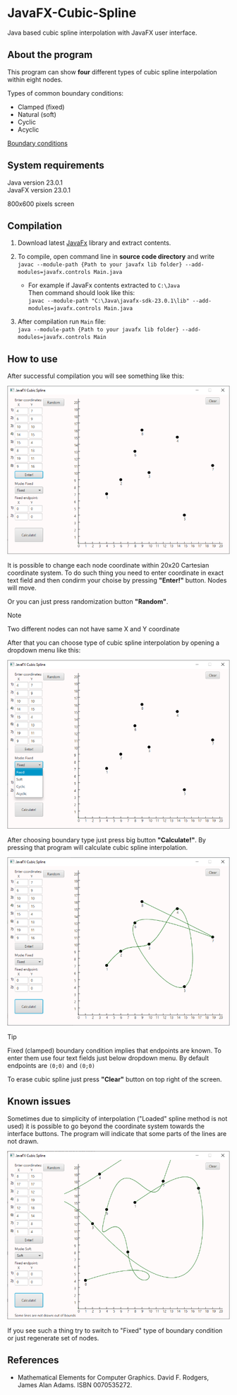 # JavaFX-Cubic-Spline
Java based cubic spline interpolation with JavaFX user interface.

## About the program

This program can show **four** different types of cubic spline interpolation within eight nodes.

Types of common boundary conditions:
- Clamped (fixed)
- Natural (soft)
- Cyclic
- Acyclic

[Boundary conditions](https://en.wikiversity.org/wiki/Cubic_Spline_Interpolation#nogo)

## System requirements
Java version 23.0.1  
JavaFX version 23.0.1

800x600 pixels screen

## Compilation

1. Download latest [JavaFx](https://gluonhq.com/products/javafx/) library and extract contents.

2. To compile, open command line in __source code directory__ and write  
   `javac --module-path {Path to your javafx lib folder} --add-modules=javafx.controls Main.java`

    - For example if JavaFx contents extracted to `С:\Java`  
      Then command should look like this:  
      `javac --module-path "C:\Java\javafx-sdk-23.0.1\lib" --add-modules=javafx.controls Main.java`

4. After compilation run `Main` file:  
   `java --module-path {Path to your javafx lib folder} --add-modules=javafx.controls Main`

## How to use

After successful compilation you will see something like this:

![Figure 1. Start screen](https://github.com/titemov/JavaFX-Cubic-Spline/blob/main/images/start_screen.png)

It is possible to change each node coordinate within 20x20 Cartesian coordinate system. To do such thing you need to enter coordinate in exact text field and then condirm your choise by pressing __"Enter!"__ button. Nodes will move.

Or you can just press randomization button __"Random"__.

>[!NOTE]
>Two different nodes can not have same X and Y coordinate

After that you can choose type of cubic spline interpolation by opening a dropdown menu like this:

![Figure 2. Dropdown menu](https://github.com/titemov/JavaFX-Cubic-Spline/blob/main/images/dropdown_menu.png)

After choosing boundary type just press big button __"Calculate!"__. By pressing that program will calculate cubic spline interpolation.

![Figure 3. Results](https://github.com/titemov/JavaFX-Cubic-Spline/blob/main/images/result.png)

>[!TIP]
>Fixed (clamped) boundary condition implies that endpoints are known. To enter them use four text fields just below dropdown menu. By default endpoints are `(0;0)` and `(0;0)`

To erase cubic spline just press __"Clear"__ button on top right of the screen.

## Known issues

Sometimes due to simplicity of interpolation ("Loaded" spline method is not used) it is possible to go beyond the coordinate system towards the interface buttons. The program will indicate that some parts of the lines are not drawn.

![Figure 4. Out of bounds](https://github.com/titemov/JavaFX-Cubic-Spline/blob/main/images/Issue.png)

If you see such a thing try to switch to "Fixed" type of boundary condition or just regenerate set of nodes.

## References

- Mathematical Elements for Computer Graphics. David F. Rodgers, James Alan Adams. ISBN	0070535272.

